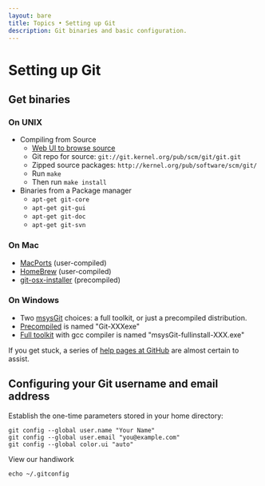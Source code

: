 ```yaml
---
layout: bare
title: Topics • Setting up Git
description: Git binaries and basic configuration.
---
```


# Setting up Git

## Get binaries

### On UNIX

  * Compiling from Source
    * [Web UI to browse source](http://git.kernel.org/?p=git/git.git;a=summary)
    * Git repo for source: `git://git.kernel.org/pub/scm/git/git.git`
    * Zipped source packages: `http://kernel.org/pub/software/scm/git/`
    * Run `make`
    * Then run `make install`
  * Binaries from a Package manager
    * `apt-get git-core`
    * `apt-get git-gui`
    * `apt-get git-doc`
    * `apt-get git-svn`

### On Mac

  * [MacPorts](http://www.macports.org/) (user-compiled)
  * [HomeBrew](http://github.com/mxcl/homebrew) (user-compiled)
  * [git-osx-installer](http://code.google.com/p/git-osx-installer/) (precompiled)

### On Windows

  * Two [msysGit](http://code.google.com/p/msysgit/) choices: a full toolkit, or just a precompiled distribution.
  * [Precompiled](http://msysgit.googlecode.com/files/Git-1.7.3.1-preview20101002.exe) is named "Git-XXXexe"
  * [Full toolkit](http://msysgit.googlecode.com/files/msysGit-fullinstall-1.7.3.1-preview20101002.exe) with gcc compiler is named "msysGit-fullinstall-XXX.exe"
  
If you get stuck, a series of [help pages at GitHub](http://help.github.com/) are almost certain to assist.


## Configuring your Git username and email address
Establish the one-time parameters stored in your home directory:

    git config --global user.name "Your Name"
    git config --global user.email "you@example.com"
    git config --global color.ui "auto"

View our handiwork

    echo ~/.gitconfig
